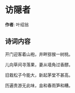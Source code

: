 # 访隠者

**作者**: 叶绍翁

## 诗词内容

开门迎客着山袍，井畔猕猴一树桃。

儿向草间寻落果，妻从墙角过香醪。

旧栽松子今能大，新起茅堂不甚高。

历遍贵游无此味，韭和春雨笋和糟。

